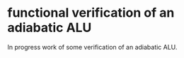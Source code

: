 # functional verification of an adiabatic ALU

In progress work of some verification of an adiabatic ALU. 
